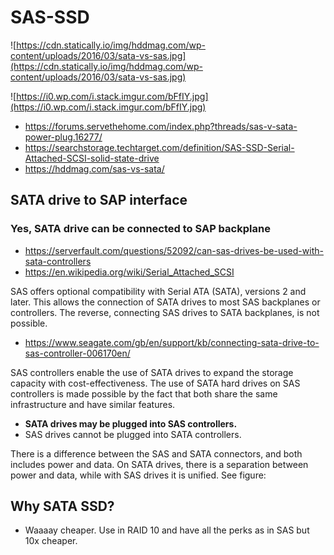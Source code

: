 # SAS-SSD

![https://cdn.statically.io/img/hddmag.com/wp-content/uploads/2016/03/sata-vs-sas.jpg](https://cdn.statically.io/img/hddmag.com/wp-content/uploads/2016/03/sata-vs-sas.jpg)

![https://i0.wp.com/i.stack.imgur.com/bFfIY.jpg](https://i0.wp.com/i.stack.imgur.com/bFfIY.jpg)

* https://forums.servethehome.com/index.php?threads/sas-v-sata-power-plug.16277/
* https://searchstorage.techtarget.com/definition/SAS-SSD-Serial-Attached-SCSI-solid-state-drive
* https://hddmag.com/sas-vs-sata/

## SATA drive to SAP interface

### Yes, SATA drive can be connected to SAP backplane

* https://serverfault.com/questions/52092/can-sas-drives-be-used-with-sata-controllers
* https://en.wikipedia.org/wiki/Serial_Attached_SCSI

SAS offers optional compatibility with Serial ATA (SATA), versions 2 and later. This allows the connection of SATA drives to most SAS backplanes or controllers. The reverse, connecting SAS drives to SATA backplanes, is not possible.

* https://www.seagate.com/gb/en/support/kb/connecting-sata-drive-to-sas-controller-006170en/

SAS controllers enable the use of SATA drives to expand the storage capacity with cost-effectiveness. 
The use of SATA hard drives on SAS controllers is made possible by the fact that both share the same infrastructure and have similar features.
 
* **SATA drives may be plugged into SAS controllers.**
* SAS drives cannot be plugged into SATA controllers.
 
There is a difference between the SAS and SATA connectors, and both includes power and data. On SATA drives, there is a separation between power and data, while with SAS drives it is unified. See figure:

## Why SATA SSD?

* Waaaay cheaper. Use in RAID 10 and have all the perks as in SAS but 10x cheaper.
